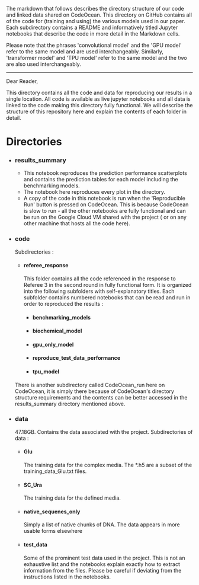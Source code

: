The markdown that follows describes the directory structure of our code and linked data shared on CodeOcean. This directory on GitHub contains all of the code for (training and using) the various models used in our paper. Each subdirectory contains a README and informatively titled Jupyter notebooks that describe the code in more detail in the Markdown cells.

Please note that the phrases 'convolutional model' and the 'GPU model' refer to the same model and are used interchangeably. Similarly, 'transformer model' and 'TPU model' refer to the same model and the two are also used interchangeably. 


---
Dear Reader,

This directory contains all the code and data for reproducing our results in a single location. All code is available as live jupyter notebooks and all data is linked to the code making this directory fully functional. We will describe the structure of this repository here and explain the contents of each folder in detail.

<h1> Directories</h1>

<ul>
  <li> <h3>results_summary</h3>
    <ul>
      <li> This notebook reproduces the prediction performance scatterplots and contains the prediction tables for each model including the benchmarking models.
      <li> The notebook here reproduces every plot in the directory.
      <li> A copy of the code in this notebook is run when the 'Reproducible Run' button is pressed on CodeOcean. This is because CodeOcean is slow to run - all the other notebooks are fully functional and can be run on the Google Cloud VM shared with the project ( or on any other machine that hosts all the code here). 
    </ul>


  <li> <h3>code</h3> 
        Subdirectories : 
        <ul>
      <li> <h4>referee_response</h4>
            This folder contains all the code referenced in the response to Referee 3 in the second round in fully functional form. It is organized into the following subfolders with self-explanatory titles. Each subfolder contains numbered notebooks that can be read and run in order to reproduced the results  :
      <ul>
      <li> <h4>benchmarking_models</h4>
      <li> <h4>biochemical_model</h4>
      <li> <h4>gpu_only_model</h4>
      <li> <h4>reproduce_test_data_performance</h4>
      <li> <h4>tpu_model</h4>
    </ul>
    </ul>
There is another subdirectory called CodeOcean_run here on CodeOcean, it is simply there because of CodeOcean's directory structure requirements and the contents can be better accessed in the results_summary directory mentioned above.


  <li> <h3>data </h3>
        47.18GB. Contains the data associated with the project. Subdirectories of data :
    <ul>
      <li> <h4>Glu </h4>
              The training data for the complex media. The *.h5 are a subset of the training_data_Glu.txt files.
      <li> <h4>SC_Ura</h4>
              The training data for the defined media.
      <li> <h4>native_sequenes_only</h4>
              Simply a list of native chunks of DNA. The data appears in more usable forms elsewhere
      <li> <h4>test_data</h4>
              Some of the prominent test data used in the project. This is not an exhaustive list and the notebooks explain exactly how to extract information from the files. Please be careful if deviating from the instructions listed in the notebooks.
    </ul>


 </ul>
